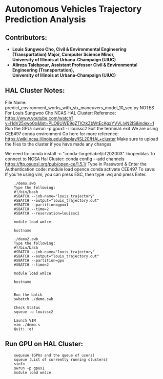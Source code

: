 # Autonomous Vehicles Trajectory Prediction Analysis

## Contributors:
- **Louis Sungwoo Cho, Civil & Environmental Engineering (Transportation) Major, Computer Science Minor, </br> University of Illinois at Urbana-Champaign (UIUC)**
- **Alireza Talebpour, Assistant Professor Civil & Environmental Engineering (Transportation), </br> University of Illinois at Urbana-Champaign (UIUC)**


## HAL Cluster Notes:

File Name: predict_environment_works_with_six_maneuvers_model_10_sec.py
NOTES For Louis Sungwoo Cho NCAS HAL Cluster:
Reference: https://www.youtube.com/watch?v=l1dV25xwo0o&list=PLO8UWE9gZTlCtkZbWtEcKgxYVVLIvN2IS&index=1 
Run the GPU: swrun -p gpux1 -r louissc2
Exit the terminal: exit 
We are using CEE497 conda environment 
Go here for more reference: https://wiki.ncsa.illinois.edu/display/ISL20/HAL+cluster 
Make sure to upload the files to the cluster if you have made any changes

We need to: 
         conda install -c "conda-forge/label/cf202003" libopenblas
To connect to NCSA Hal Cluster: 
         conda config --add channels https://ftp.osuosl.org/pub/open-ce/1.5.1/
Type in Password & Enter the Authentication code:
         module load opence
         conda activate CEE497
To save: If you're using vim, you can press ESC, then type :wq and press Enter.

        ./demo.swb
        Type the following:
        #!/bin/bash 
        #SBATCH --job-name="louis_trajectory"
        #SBATCH --output="louis_trajectory.out"
        #SBATCH --partition=gpux1
        #SBATCH --time=2
        #SBATCH --reservation=louissc2

        module load wmlce

        hostname 

        ./demo2.swb
        Type the following: 
        #!/bin/bash 
        #SBATCH --job-name="louis_trajectory"
        #SBATCH --output="louis_trajectory.out"
        #SBATCH --partition=gpu
        #SBATCH --time=2

        module load wmlce

        hostname 


        Run the batch 
        swbatch ./demo.swb

        Check Status 
        squeue -u louissc2

        Launch VIM
        vim ./demo.s
        Quit: :q!
## Run GPU on HAL Cluster:
        swqueue (GPUs and the queue of users)
        squeue (List of currently running clusters)   
        sinfo
        swrun -p gpux1 
        module load wmlce
 

